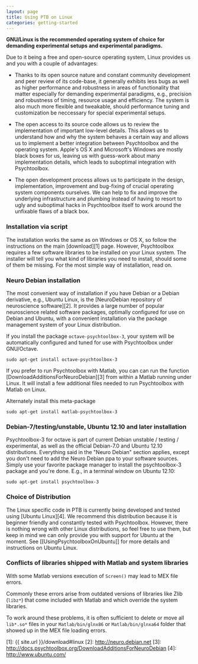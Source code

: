 ```yaml
---
layout: page
title: Using PTB on Linux
categories: getting-started
---
```


**GNU/Linux is the recommended operating system of choice for demanding
experimental setups and experimental paradigms.**

Due to it being a free and open-source operating system, Linux provides us and
you with a couple of advantages:

-   Thanks to its open source nature and constant community development and
    peer review of its code-base, it generally exhibits less bugs as well as
    higher performance and robustness in areas of functionality that matter
    especially for demanding experimental paradigms, e.g., precision and
    robustness of timing, resource usage and efficiency. The system is also
    much more flexible and tweakable, should performance tuning and
    customization be neccessary for special experimental setups.

-   The open access to its source code allows us to review the implementation
    of important low-level details. This allows us to understand how and why
    the system behaves a certain way and allows us to implement a better
    integration between Psychtoolbox and the operating system.  Apple's OS X
    and Microsoft's Windows are mostly black boxes for us, leaving us with
    guess-work about many implementation details, which leads to suboptimal
    integration with Psychtoolbox.

-   The open development process allows us to participate in the design,
    implementation, improvement and bug-fixing of crucial operating system
    components ourselves. We can help to fix and improve the underlying
    infrastructure and plumbing instead of having to resort to ugly and
    suboptimal hacks in Psychtoolbox itself to work around the unfixable flaws
    of a black box.

### Installation via script

The installation works the same as on Windows or OS X, so follow the instructions
on the main [download][1] page. However, Psychtoolbox requires a few software
libraries to be installed on your Linux system. The installer will tell you
what kind of libraries you need to install, should some of them be missing. For
the most simple way of installation, read on.

### Neuro Debian installation

The most convenient way of installation if you have Debian or a Debian
derivative, e.g., Ubuntu Linux, is the [NeuroDebian repository of
neuroscience software][2]. It provides a large number of popular
neuroscience related software packages, optimally configured for use on Debian
and Ubuntu, with a convenient installation via the package management system of
your Linux distribution.


If you install the package `octave-psychtoolbox-3`,
your system will be automatically configured and tuned for use with
Psychtoolbox under GNU/Octave.

    sudo apt-get install octave-psychtoolbox-3 

If you prefer to run Psychtoolbox with Matlab, you can can run the function
[DownloadAdditionsForNeuroDebian][3] from within a Matlab running under Linux.
It will install a few additional files needed to run Psychtoolbox with Matlab
on Linux.

Alternately install this meta-package

    sudo apt-get install matlab-psychtoolbox-3 

### Debian-7/testing/unstable, Ubuntu 12.10 and later installation

Psychtoolbox-3 for octave is part of current Debian unstable / testing /
experimental, as well as the official Debian-7.0 and Ubuntu 12.10
distributions. Everything said in the "Neuro Debian" section applies, except
you don't need to add the Neuro Debian ppa to your software sources.  Simply
use your favorite package manager to install the psychtoolbox-3 package and
you're done. E.g., in a terminal window on Ubuntu 12.10:

    sudo apt-get install psychtoolbox-3

### Choice of Distribution

The Linux specific code in PTB is currently being developed and tested using
[Ubuntu Linux][4]. We recommend this distribution because
it is beginner friendly and constantly tested with Psychtoolbox. However, there
is nothing wrong with other Linux distributions, so feel free to use them, but
keep in mind we can only provide you with support for Ubuntu at the moment. See
[[UsingPsychtoolboxOnUbuntu]] for more details and instructions on Ubuntu Linux.

### Conflicts of libraries shipped with Matlab and system libraries

With some Matlab versions execution of `Screen()` may lead to MEX file errors.

Commonly these errors arise from outdated versions of libraries like Zlib
(`libz*`) that come included with Matlab and which override the system
libraries.

To work around these problems, it is often sufficient to delete or move all
`lib*.so*` files in your `Matlab/bin/glnx86` or `Matlab/bin/glnxa64` folder
that showed up in the MEX file loading errors.


[1]: {{ site.url }}/download#linux
[2]: http://neuro.debian.net
[3]: http://docs.psychtoolbox.org/DownloadAdditionsForNeuroDebian
[4]: http://www.ubuntu.com/
